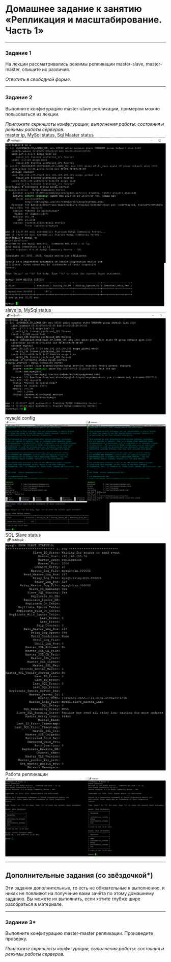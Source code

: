 # Домашнее задание к занятию «Репликация и масштабирование. Часть 1»


---

### Задание 1

На лекции рассматривались режимы репликации master-slave, master-master, опишите их различия.

*Ответить в свободной форме.*

---

### Задание 2

Выполните конфигурацию master-slave репликации, примером можно пользоваться из лекции.

*Приложите скриншоты конфигурации, выполнения работы: состояния и режимы работы серверов.*  
master ip, MySql status, Sql Master status  
![1](https://github.com/redeemer271/homework-1/blob/main/12-06-01.png)  
slave ip, MySql status  
![2](https://github.com/redeemer271/homework-1/blob/main/12-06-02.png)  
mysqld config  
![3](https://github.com/redeemer271/homework-1/blob/main/12-06-03.png)  
SQL Slave status  
![4](https://github.com/redeemer271/homework-1/blob/main/12-06-04.png)  
Работа репликации
![5](https://github.com/redeemer271/homework-1/blob/main/12-06-05.png)  

---

## Дополнительные задания (со звёздочкой*)
Эти задания дополнительные, то есть не обязательные к выполнению, и никак не повлияют на получение вами зачёта по этому домашнему заданию. Вы можете их выполнить, если хотите глубже шире разобраться в материале.

---

### Задание 3* 

Выполните конфигурацию master-master репликации. Произведите проверку.

*Приложите скриншоты конфигурации, выполнения работы: состояния и режимы работы серверов.*
